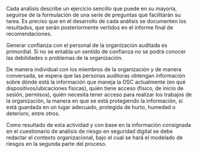 Cada análisis describe un ejercicio sencillo que puede en su mayoría, seguirse de la formulación de una serie de preguntas que facilitarán su tarea. Es preciso que en el desarrollo de cada análisis se documenten los resultados, que serán posteriormente vertidos en el informe final de recomendaciones.

Generar confianza con el personal de la organización auditada es primordial. Si no se entabla un sentido de confianza no se podrá conocer las debilidades o problemas de la organización. 

De manera individual con los miembros de la organización y de manera conversada, se espera que las personas auditoras obtengan información sobre dónde está la información que maneja la OSC actualmente (en qué dispositivos/ubicaciones físicas), quién tiene acceso (físico, de inicio de sesión, permisos), quién necesita tener acceso para realizar los trabajos de la organización, la manera en que se está protegiendo la información, si está guardada en un lugar adecuado, protegida de hurto, humedad o deterioro, entre otros.

Como resultado de esta actividad y con base en la información consignada en el cuestionario de análisis de riesgo en seguridad digital se debe redactar el contexto organizacional, bajo el cual se hará el modelado de riesgos en la segunda parte del proceso.

